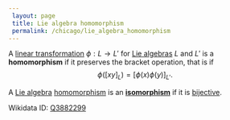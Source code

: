 ```yaml
---
 layout: page
 title: Lie algebra homomorphism
 permalink: /chicago/lie_algebra_homomorphism
---
```


A [linear transformation](https://mathgloss.github.io/MathGloss/linear_transformation) $\phi:L \to L'$ for [Lie algebras](https://mathgloss.github.io/MathGloss/Lie_algebra) $L$ and $L'$ is a **homomorphism** if it preserves the bracket operation, that is if $$\phi([xy]_L) = [\phi(x)\phi(y)]_{L'}.$$

A [Lie algebra](https://mathgloss.github.io/MathGloss/Lie_algebra) [homomorphism](https://mathgloss.github.io/MathGloss/homomorphism) is an **[isomorphism](https://mathgloss.github.io/MathGloss/isomorphism)** if it is [bijective](https://mathgloss.github.io/MathGloss/bijective).

Wikidata ID: [Q3882299](https://www.wikidata.org/wiki/Q3882299)